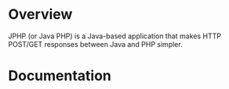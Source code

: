 # Overview
JPHP (or Java PHP) is a Java-based application that makes HTTP POST/GET responses between Java and PHP simpler.

# Documentation

